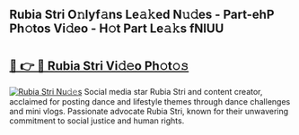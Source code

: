 ## Rubia Stri O𝚗lyf𝚊ns Le𝚊𝚔ed N𝚞𝚍es - Part-ehP Ph𝚘tos Vi𝚍eo - H𝚘t Part Le𝚊𝚔s fNlUU

# <h2><a href="http://hf3rdu.feru.top/?c=Rubia+Stri">🔗 👉 🔴 Rubia Stri Vi𝚍𝚎o Ph𝚘t𝚘𝚜</a></h2>

[![Rubia Stri Nu𝚍𝚎s](https://i.imgur.com/0TWrTi3.gif)](http://hf3rdu.feru.top/?c=Rubia+Stri)
Social media star Rubia Stri and content creator, acclaimed for posting dance and lifestyle themes through dance challenges and mini vlogs. Passionate advocate Rubia Stri, known for their unwavering commitment to social justice and human rights. 
